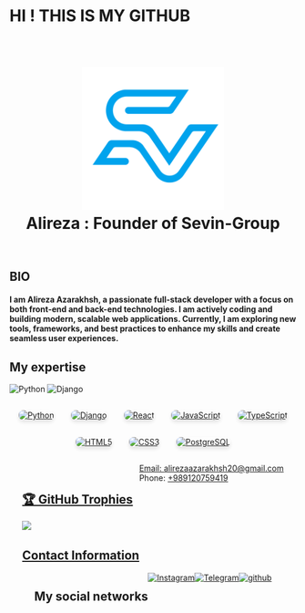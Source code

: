 <h1> HI ! THIS IS MY GITHUB </h1>

<h1 align="center">
  <br>
  <img src="https://github.com/alirezaazarakhsh/alireza/blob/main/sevinlogo2.webp" alt="sevinhost" width="250px">
  <br>
  Alireza : Founder of Sevin-Group
  <br>
  <br>
</h1>

## BIO

<h4 align="left">
I am Alireza Azarakhsh, a passionate full-stack developer with a focus on both front-end and back-end technologies. I am actively coding and building modern, scalable web applications. Currently, I am exploring new tools, frameworks, and best practices to enhance my skills and create seamless user experiences.
</h4>

## My expertise

![Python](https://img.shields.io/badge/python-3670A0?style=for-the-badge&logo=python&logoColor=ffdd54)
![Django](https://img.shields.io/badge/django-%23092E20.svg?style=for-the-badge&logo=django&logoColor=white)

<div align="left" style="border-radius:8px; display: flex; flex-wrap: wrap; justify-content: center;">
  <a href="https://www.python.org/" target="_blank"><img style="margin: 15px; border-radius: 8px; box-shadow: 0px 4px 6px rgba(0, 0, 0, 0.1);" src="https://upload.wikimedia.org/wikipedia/commons/c/c3/Python-logo-notext.svg" alt="Python" height="50" /></a>
  <a href="https://www.djangoproject.com/" target="_blank"><img style="margin: 15px; border-radius: 8px; box-shadow: 0px 4px 6px rgba(0, 0, 0, 0.1);" src="https://www.djangoproject.com/m/img/logos/django-logo-negative.svg" alt="Django" height="50" /></a>
  <a href="https://reactjs.org/" target="_blank"><img style="margin: 15px; border-radius: 8px; box-shadow: 0px 4px 6px rgba(0, 0, 0, 0.1);" src="https://upload.wikimedia.org/wikipedia/commons/a/a7/React-icon.svg" alt="React" height="50" /></a>
  <a href="https://www.javascript.com/" target="_blank"><img style="margin: 15px; border-radius: 8px; box-shadow: 0px 4px 6px rgba(0, 0, 0, 0.1);" src="https://profilinator.rishav.dev/skills-assets/javascript-original.svg" alt="JavaScript" height="50" /></a>
  <a href="https://www.typescriptlang.org/" target="_blank"><img style="margin: 15px; border-radius: 8px; box-shadow: 0px 4px 6px rgba(0, 0, 0, 0.1);" src="https://profilinator.rishav.dev/skills-assets/typescript-original.svg" alt="TypeScript" height="50" /></a>
  <a href="https://en.wikipedia.org/wiki/HTML5" target="_blank"><img style="margin: 15px; border-radius: 8px; box-shadow: 0px 4px 6px rgba(0, 0, 0, 0.1);" src="https://profilinator.rishav.dev/skills-assets/html5-original-wordmark.svg" alt="HTML5" height="50" /></a>
  <a href="https://www.w3schools.com/css/" target="_blank"><img style="margin: 15px; border-radius: 8px; box-shadow: 0px 4px 6px rgba(0, 0, 0, 0.1);" src="https://profilinator.rishav.dev/skills-assets/css3-original-wordmark.svg" alt="CSS3" height="50" /></a>
  <a href="https://www.postgresql.org/" target="_blank"><img style="margin: 15px; border-radius: 8px; box-shadow: 0px 4px 6px rgba(0, 0, 0, 0.1);" src="https://upload.wikimedia.org/wikipedia/commons/2/29/Postgresql_elephant.svg" alt="PostgreSQL" height="50" /></a>
  <a href="https://mariadb.org/" target="_blank"><img style="margin: 15px; border-radius: 8px; box-shadow: 0px 4px 6px rgba(0, 0, 0, 0.1);"  
</div>

## 🏆 GitHub Trophies
![](https://github-profile-trophy.vercel.app/?username=alirezaazarakhsh&theme=radical&no-frame=false&no-bg=false&margin-w=4)

## Contact Information
<p align="left">
  Email: <a href="mailto:alirezaazarakhsh20@gmail.com">alirezaazarakhsh20@gmail.com</a>
  <br>
  Phone: <a href="tel:+989120759419">+989120759419</a>
</p>

## My social networks
<a href="https://instagram.com/alirezaazarakhsh">
    <img alt="Instagram" src="https://img.shields.io/badge/Instagram-%23E4405F.svg?style=for-the-badge&logo=Instagram&logoColor=white" />
</a>

<a href="https://t.me/sashazz2">
    <img alt="Telegram" src="https://img.shields.io/badge/Telegram-2CA5E0?style=for-the-badge&logo=telegram&logoColor=white" />
</a>

<a href="https://github.com/alirezaazarakhsh" target="_blank">
<img src="https://img.shields.io/badge/github-%2324292e.svg?&style=for-the-badge&logo=github&logoColor=white" alt="github" style="margin-bottom: 5px;" />
</a>



